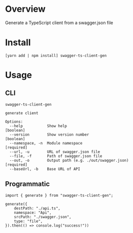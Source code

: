 # Overview

Generate a TypeScript client from a swagger.json file

# Install

`[yarn add | npm install] swagger-ts-client-gen`

# Usage

## CLI

```
swagger-ts-client-gen

generate client

Options:
  --help           Show help                                           [boolean]
  --version        Show version number                                 [boolean]
  --namespace, -n  Module namespace                                   [required]
  --url, -u        URL of swagger.json file
  --file, -f       Path of swagger.json file
  --out, -o        Output path (e.g. ./out/swagger.json)              [required]
  --baseUrl, -b    Base URL of API
```

## Programmatic

```
import { generate } from "swagger-ts-client-gen";

generate({
    destPath: "./api.ts",
    namespace: "Api",
    srcPath: "./swagger.json",
    type: "file",
}).then(() => console.log("success!"))
```
